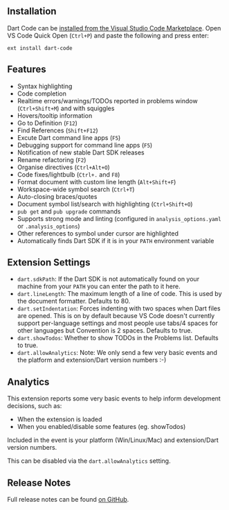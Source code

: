## Installation

Dart Code can be [installed from the Visual Studio Code Marketplace](https://marketplace.visualstudio.com/items?itemName=DanTup.dart-code). Open VS Code Quick Open (`Ctrl+P`) and paste the following and press enter:

    ext install dart-code

## Features

- Syntax highlighting
- Code completion
- Realtime errors/warnings/TODOs reported in problems window (`Ctrl+Shift+M`) and with squiggles
- Hovers/tooltip information
- Go to Definition (`F12`)
- Find References (`Shift+F12`)
- Excute Dart command line apps (`F5`)
- Debugging support for command line apps (`F5`)
- Notification of new stable Dart SDK releases
- Rename refactoring (`F2`)
- Organise directives (`Ctrl+Alt+O`)
- Code fixes/lightbulb (`Ctrl+.` and `F8`)
- Format document with custom line length (`Alt+Shift+F`)
- Workspace-wide symbol search (`Ctrl+T`)
- Auto-closing braces/quotes
- Document symbol list/search with highlighting (`Ctrl+Shift+O`)
- `pub get` and `pub upgrade` commands
- Supports strong mode and linting (configured in `analysis_options.yaml` or `.analysis_options`)
- Other references to symbol under cursor are highlighted
- Automatically finds Dart SDK if it is in your `PATH` environment variable

## Extension Settings

- `dart.sdkPath`: If the Dart SDK is not automatically found on your machine from your `PATH` you can enter the path to it here.
- `dart.lineLength`: The maximum length of a line of code. This is used by the document formatter. Defaults to 80.
- `dart.setIndentation`: Forces indenting with two spaces when Dart files are opened. This is on by default because VS Code doesn't currently support per-language settings and most people use tabs/4 spaces for other languages but Convention is 2 spaces. Defaults to true.
- `dart.showTodos`: Whether to show TODOs in the Problems list. Defaults to true.
- `dart.allowAnalytics`: Note: We only send a few very basic events and the platform and extension/Dart version numbers :-)

## Analytics

This extension reports some very basic events to help inform development decisions, such as:

- When the extension is loaded
- When you enabled/disable some features (eg. showTodos)

Included in the event is your platform (Win/Linux/Mac) and extension/Dart version numbers.

This can be disabled via the `dart.allowAnalytics` setting.  

## Release Notes

Full release notes can be found [on GitHub](https://github.com/Dart-Code/Dart-Code/releases).
